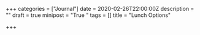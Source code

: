 +++
categories = ["Journal"]
date = 2020-02-26T22:00:00Z
description = ""
draft = true
minipost = "True "
tags = []
title = "Lunch Options"

+++
